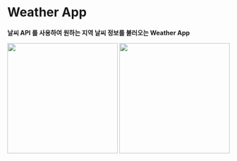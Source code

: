 # Weather App

**날씨 API 를 사용하여 원하는 지역 날씨 정보를 불러오는 Weather App**

<p align="center"> 
  <img width="250" src="https://user-images.githubusercontent.com/22047374/142874293-f4dbc703-5181-4770-b437-0b7b70a4ef8b.png">
  <img width="250" src="https://user-images.githubusercontent.com/22047374/142874454-3cf8abc4-fd6c-4e79-b0a9-963c1abcd305.png">
</p> 

